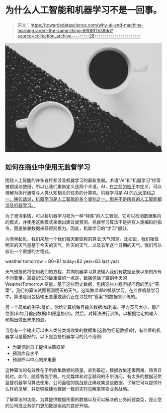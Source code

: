 # 为什么人工智能和机器学习不是一回事。

> 原文：<https://towardsdatascience.com/why-ai-and-machine-learning-arent-the-same-thing-6f98ff7e38dd?source=collection_archive---------28----------------------->

![](img/c3f02ce8e32d26c11656145adf457a1e.png)

## 如何在商业中使用无监督学习

围绕人工智能的许多宣传都涉及机器学习的最新发展。术语“AI”和“机器学习”经常被错误地使用，所以让我们重新定义这两个术语。AI，[在之前的帖子](https://aiformanagement.com/can-someone-tell-me-what-ai-actually-is/)中定义，可以理解为执行通常与人类认知相关的任务的计算机。机器学习是 AI 的[六大学科之一。换句话说，机器学习是人工智能的多个类别之一，但并不是所有的人工智能都涉及机器学习。](https://aiformanagement.com/getting-employees-ready-for-ai-transformation/)

为了澄清事情，可以将机器学习视为一种“特殊”的人工智能，它可以检测数据集内的模式，并使用这些模式来做出建议或预测。机器学习算法不是拥有人类编码的指令，而是依靠数据来获得洞察力。因此，机器学习的“学习”部分。

为简单起见，我们来想一个我们每天都依赖的算法:天气预测。比如说，我们相信明天的天气是基于今天的天气，昨天的天气，以及去年这个日期的天气。我们可以拟出一个假想的方程式。

weather tomorrow = B0+B1 today+B2 year+B3 last year

天气预报员将使用我们的方程，并向机器学习算法输入我们有数据记录以来的所有不同变量。需要记住的最重要的一点是，数据包括了直到今天的 WeatherTomorrow 变量。基于这些历史数据，包括这些方程所提问题的历史“答案”，我们的算法试图预测明天的天气。这叫做*监督的*机器学习。在监督机器学习中，算法是用包括输出变量或我们正在寻找的“答案”的数据来训练的。

另一个简单的例子:房价。你给计算机每月输入数据(如利率、平方英尺大小、房产位置)和每月输出数据(如房屋售价)。然后，对算法进行训练，以根据给定的输入和输出做出未来预测。

当您有一个输出可以由人类分类或收集的数据集(这称为标记数据)时，有监督的机器学习是最好的。以下是监督机器学习的几个用例:

*   为雇佣新员工提供决策框架
*   预测库存水平
*   预测呼叫中心的来电量

这种算法的有效性在于所收集数据的质量。直到最近，数据收集还很困难、昂贵且耗时。如今，随着智能手机、社交媒体和对互联网的不断访问，有太多的数据可供监督机器学习算法使用。公司面临的挑战是正确收集这些数据，了解它可以提供什么样的见解，并足够敏捷地根据一致的实时见解来转变业务战略。

了解算法的功能、为其提供数据所需的数据以及可以解决的业务问题类型，是让您的公司或业务部门更加数据驱动的良好开端。